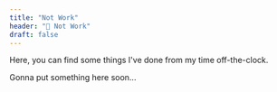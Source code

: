 ```yaml
---
title: "Not Work"
header: "💃 Not Work"
draft: false
---
```

Here, you can find some things I've done from my time off-the-clock.

Gonna put something here soon...